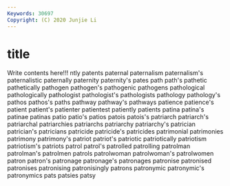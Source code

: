 ```yaml
---
Keywords: 30697
Copyright: (C) 2020 Junjie Li
---
```


# title

Write contents here!!!
ntly 
patents 
paternal 
paternalism
paternalism's 
paternalistic 
paternally 
paternity 
paternity's 
pates 
path 
path's 
pathetic 
pathetically
pathogen 
pathogen's 
pathogenic 
pathogens 
pathological 
pathologically 
pathologist 
pathologist's 
pathologists 
pathology
pathology's 
pathos 
pathos's 
paths 
pathway 
pathway's 
pathways 
patience 
patience's 
patient
patient's 
patienter 
patientest 
patiently 
patients 
patina 
patina's 
patinae 
patinas 
patio
patio's 
patios 
patois 
patois's 
patriarch 
patriarch's 
patriarchal 
patriarchies 
patriarchs 
patriarchy
patriarchy's 
patrician 
patrician's 
patricians 
patricide 
patricide's 
patricides 
patrimonial 
patrimonies 
patrimony
patrimony's 
patriot 
patriot's 
patriotic 
patriotically 
patriotism 
patriotism's 
patriots 
patrol 
patrol's
patrolled 
patrolling 
patrolman 
patrolman's 
patrolmen 
patrols 
patrolwoman 
patrolwoman's 
patrolwomen 
patron
patron's 
patronage 
patronage's 
patronages 
patronise 
patronised 
patronises 
patronising 
patronisingly 
patrons
patronymic 
patronymic's 
patronymics 
pats 
patsies 
patsy 
